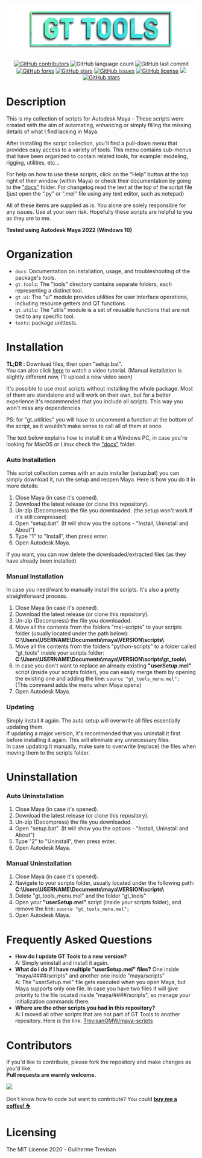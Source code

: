 <!-- GT Tools README.md file -->
<p></p>
<img src="./docs/media/gt_logo.png">
<p></p>
<p align="center"> 
   <a href="https://github.com/TrevisanGMW/gt-tools/graphs/contributors">
   <img alt="GitHub contributors" src="https://img.shields.io/github/contributors/TrevisanGMW/gt-tools.svg?style=flat-square" ></a>
   <img alt="GitHub language count" src="https://img.shields.io/github/languages/count/TrevisanGMW/gt-tools?style=flat-square">
   <img alt="GitHub last commit" src="https://img.shields.io/github/last-commit/TrevisanGMW/gt-tools?style=flat-square">
   <a href="https://github.com/TrevisanGMW/gt-tools/network/members">
   <img alt="GitHub forks" src="https://img.shields.io/github/forks/TrevisanGMW/gt-tools.svg?style=flat-square" ></a>
   <a href="https://github.com/TrevisanGMW/gt-tools/stargazers">
   <img alt="GitHub stars" src="https://img.shields.io/github/stars/TrevisanGMW/gt-tools.svg?style=flat-square" ></a>
   <a href="https://github.com/TrevisanGMW/gt-tools/issues">
   <img alt="GitHub issues" src="https://img.shields.io/github/issues/TrevisanGMW/gt-tools.svg?style=flat-square" ></a>
   <a href="https://github.com/TrevisanGMW/gt-tools/blob/master/LICENSE">
   <img alt="GitHub license" src="https://img.shields.io/github/license/TrevisanGMW/gt-tools.svg?style=flat-square" ></a>
   <a href="https://www.paypal.me/TrevisanGMW"> 
   <img src="https://img.shields.io/badge/$-donate-blue.svg?maxAge=2592000&amp;style=flat-square">
   <a href="https://www.linkedin.com/in/trevisangmw/">
   <img alt="GitHub stars" src="https://img.shields.io/badge/-LinkedIn-black.svg?style=flat-square&logo=linkedin&colorB=555" ></a>
</p>

<h1> Description </h1>
This is my collection of scripts for Autodesk Maya – These scripts were created with the aim of automating, enhancing or simply filling the missing details of what I find lacking in Maya.

After installing the script collection, you’ll find a pull-down menu that provides easy access to a variety of tools. This menu contains sub-menus that have been organized to contain related tools, for example: modeling, rigging, utilities, etc…

For help on how to use these scripts, click on the “Help” button at the top right of their window (within Maya) or check their documentation by going to the <a href="./docs">"docs"</a> folder. For changelog read the text at the top of the script file (just open the “.py” or “.mel” file using any text editor, such as notepad)

All of these items are supplied as is. You alone are solely responsible for any issues. Use at your own risk. 
Hopefully these scripts are helpful to you as they are to me.

<p><b>Tested using Autodesk Maya 2022 (Windows 10)</b></p>


<h1> Organization </h1>
<ul>
<li><code>docs</code>: Documentation on installation, usage, and troubleshooting of the package's tools.</li>
<li><code>gt.tools</code>: The "tools" directory contains separate folders, each representing a distinct tool.</li>
<li><code>gt.ui</code>: The "ui" module provides utilities for user interface operations, including resource getters and QT functions.</li>
<li><code>gt.utils</code>: The "utils" module is a set of reusable functions that are not tied to any specific tool.</li>

<li><code>tests</code>: package unittests.</li>
</ul>
<h1> Installation </h1>

<b>TL;DR :</b> Download files, then open "setup.bat". 
<br>You can also click <a href="https://youtu.be/7Xa05b0cSXE">here</a> to watch a video tutorial. (Manual installation is slightly different now, I'll upload a new video soon)

It's possible to use most scripts without installing the whole package. Most of them are standalone and will work on their own, but for a better experience it's recommended that you include all scripts. This way you won't miss any dependencies.

PS: for "gt_utilities" you will have to uncomment a function at the bottom of the script, as it wouldn't make sense to call all of them at once.

The text below explains how to install it on a Windows PC, in case you're looking for MacOS or Linux check the <a href="./docs">"docs"</a> folder.

<h3>Auto Installation</h3>

This script collection comes with an auto installer (setup.bat) you can simply download it, run the setup and reopen Maya.
Here is how you do it in more details:
<ol>
	<li>Close Maya (in case it's opened).</li>
	<li>Download the latest release (or clone this repository).</li>
	<li>Un-zip (Decompress) the file you downloaded. (the setup won't work if it's still compressed)</li>
	<li>Open "setup.bat". (It will show you the options - "Install, Uninstall and About")</li>
	<li>Type "1" to "Install", then press enter.</li>
	<li>Open Autodesk Maya.</li>
</ol>


If you want, you can now delete the downloaded/extracted files (as they have already been installed)

<h3>Manual Installation</h3>

In case you need/want to manually install the scripts. It's also a pretty straightforward process.
<ol>
	<li>Close Maya (in case it's opened).</li>
	<li>Download the latest release (or clone this repository).</li>
	<li>Un-zip (Decompress) the file you downloaded.</li>
	<li>Move all the contents from the folders "mel-scripts" to your scripts folder (usually located under the path below):
	<b>C:\Users\USERNAME\Documents\maya\VERSION\scripts\ </b></li>
	<li>Move all the contents from the folders "python-scripts" to a folder called "gt_tools" inside your scripts folder:
	<b>C:\Users\USERNAME\Documents\maya\VERSION\scripts\gt_tools\ </b></li>
	<li>In case you don't want to replace an already existing <b>"userSetup.mel" </b> script (inside your scripts folder), you can easily merge them by opening the existing one and adding the line: <code>source "gt_tools_menu.mel"; </code></li>
	(This command adds the menu when Maya opens)
	<li>Open Autodesk Maya. </li>
</ol>

<h3>Updating</h3>
<p>Simply install it again. The auto setup will overwrite all files essentially updating them.
<br>If updating a major version, it's recommended that you uninstall it first before installing it again. This will eliminate any unnecessary files.
<br>In case updating it manually, make sure to overwrite (replace) the files when moving them to the scripts folder.</p>

<h1> Uninstallation </h1>

<h3>Auto Uninstallation</h3>

<ol>
	<li>Close Maya (in case it's opened).</li>
	<li>Download the latest release (or clone this repository).</li>
	<li>Un-zip (Decompress) the file you downloaded.</li>
	<li>Open "setup.bat". (It will show you the options - "Install, Uninstall and About")</li>
	<li>Type "2" to "Uninstall", then press enter.</li>
	<li>Open Autodesk Maya.</li>
</ol>

<h3>Manual Uninstallation</h3>

<ol>
	<li>Close Maya (in case it's opened).</li>
	<li>Navigate to your scripts folder, usually located under the following path:
	<b>C:\Users\USERNAME\Documents\maya\VERSION\scripts\ </b></li>
	<li>Delete "gt_tools_menu.mel" and the folder "gt_tools"</li>
	<li>Open your <b>"userSetup.mel" </b> script (inside your scripts folder), and remove the line: <code>source "gt_tools_menu.mel"; </code></li>
	<li>Open Autodesk Maya. </li>
</ol>

<h1> Frequently Asked Questions </h1>
<ul>
	<li><b>How do I update GT Tools to a new version?</b> <br>A: Simply uninstall and install it again.</li>
	<li><b>What do I do if I have multiple "userSetup.mel" files?</b> One inside "maya/####/scripts" and another one inside "maya/scripts"<br>A: The "userSetup.mel" file gets executed when you open Maya, but Maya supports only one file. In case you have two files it will give priority to the file located inside "maya/####/scripts", so manage your initialization commands there.</li>
	<li><b>Where are the other scripts you had in this repository?</b> <br> A: I moved all other scripts that are not part of GT Tools to another repository. Here is the link: <a href="https://github.com/TrevisanGMW/maya-scripts">TrevisanGMW/maya-scripts</a> </li>
</ul>

<h1> Contributors </h1>
If you'd like to contribute, please fork the repository and make changes as you'd like. <br><b>Pull requests are warmly welcome.</b>
<p></p>
<a href="https://github.com/TrevisanGMW/gt-tools/graphs/contributors">
  <img src="https://contributors-img.web.app/image?repo=TrevisanGMW/gt-tools" />
</a>

Don't know how to code but want to contribute? You could [__buy me a coffee! :coffee:__](https://www.buymeacoffee.com/TrevisanGMW)

<h1> Licensing </h1>
The MIT License 2020 - Guilherme Trevisan